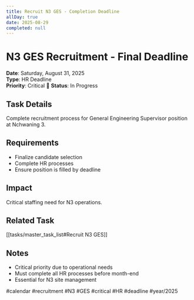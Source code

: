 ```yaml
---
title: Recruit N3 GES - Completion Deadline
allDay: true
date: 2025-08-29
completed: null
---
```


# N3 GES Recruitment - Final Deadline

**Date**: Saturday, August 31, 2025  
**Type**: HR Deadline  
**Priority**: Critical 🔴
**Status**: In Progress

## Task Details
Complete recruitment process for General Engineering Supervisor position at Nchwaning 3.

## Requirements
- Finalize candidate selection
- Complete HR processes
- Ensure position is filled by deadline

## Impact
Critical staffing need for N3 operations.

## Related Task
[[tasks/master_task_list#Recruit N3 GES]]

## Notes
- Critical priority due to operational needs
- Must complete all HR processes before month-end
- Essential for N3 site management

#calendar #recruitment #N3 #GES #critical #HR #deadline #year/2025